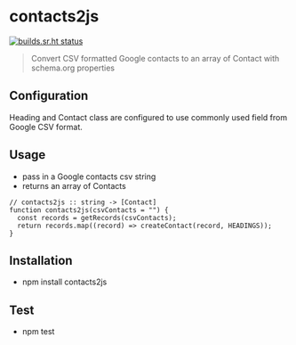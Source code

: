# contacts2js

[![builds.sr.ht status](https://builds.sr.ht/~djlooop/contacts2js.svg)](https://builds.sr.ht/~djlooop/contacts2js?)

> Convert CSV formatted Google contacts to an array of Contact with schema.org properties

## Configuration

Heading and Contact class are configured to use commonly used field from Google CSV format.

## Usage

- pass in a Google contacts csv string
- returns an array of Contacts

```
// contacts2js :: string -> [Contact]
function contacts2js(csvContacts = "") {
  const records = getRecords(csvContacts);
  return records.map((record) => createContact(record, HEADINGS));
}

```

## Installation

- npm install contacts2js

## Test

- npm test
